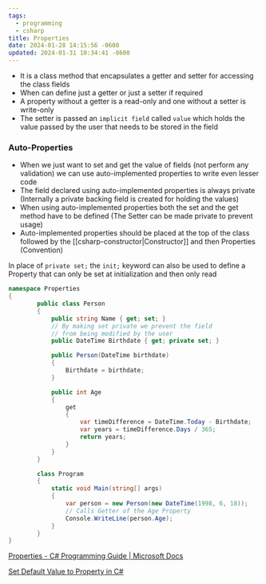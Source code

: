 ```yaml
---
tags:
  - programming
  - csharp
title: Properties
date: 2024-01-28 14:15:56 -0600
updated: 2024-01-31 10:34:41 -0600
---
```


* It is a class method that encapsulates a getter and setter for accessing the class fields
* When can define just a getter or just a setter if required
* A property without a getter is a read-only and one without a setter is write-only
* The setter is passed an `implicit field` called `value` which holds the value passed by the user that needs to be stored in the field

### Auto-Properties

* When we just want to set and get the value of fields (not perform any validation) we can use auto-implemented properties to write even lesser code
* The field declared using auto-implemented properties is always private (Internally a private backing field is created for holding the values)
* When using auto-implemented properties both the set and the get method have to be defined (The Setter can be made private to prevent usage)
* Auto-implemented properties should be placed at the top of the class followed by the [[csharp-constructor|Constructor]] and then Properties (Convention)

In place of `private set;` the `init;` keyword can also be used to define a Property that can only be set at initialization and then only read

````csharp
namespace Properties
{
		public class Person
		{
			public string Name { get; set; }
			// By making set private we prevent the field 
			// from being modified by the user
			public DateTime Birthdate { get; private set; }

			public Person(DateTime birthdate)
			{
				Birthdate = birthdate;
			}

			public int Age
			{
				get
				{
					var timeDifference = DateTime.Today - Birthdate;
					var years = timeDifference.Days / 365;
					return years;
				}
			}
		}

		class Program
		{
			static void Main(string[] args)
			{
				var person = new Person(new DateTime(1998, 6, 18));
				// Calls Getter of the Age Property
				Console.WriteLine(person.Age);
			}
		}
}
````

[Properties - C# Programming Guide | Microsoft Docs](https://docs.microsoft.com/en-us/dotnet/csharp/programming-guide/classes-and-structs/properties)  

[Set Default Value to Property in C#](https://www.tutorialsteacher.com/articles/set-default-value-to-property-in-csharp)
